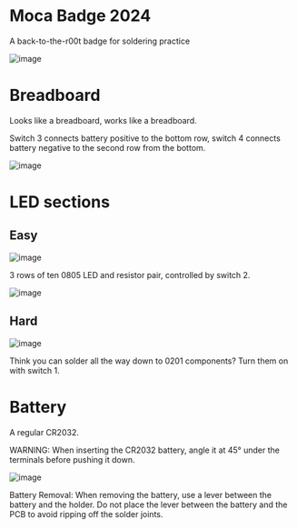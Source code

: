 # Moca Badge 2024

A back-to-the-r00t badge for soldering practice
 
![image](https://github.com/user-attachments/assets/1160f970-a8dc-4abb-91b2-ae8d0e6ccea0)


# Breadboard

Looks like a breadboard, works like a breadboard. 

Switch 3 connects battery positive to the bottom row, switch 4 connects battery negative to the second row from the bottom.

![image](https://github.com/user-attachments/assets/c022ccac-083a-46b6-a2fe-80c1da21e421)


# LED sections
## Easy

![image](https://github.com/user-attachments/assets/2776b24e-94a4-4762-86b9-3395d44b3356)

3 rows of ten 0805 LED and resistor pair, controlled by switch 2. 

![image](https://github.com/user-attachments/assets/f62956b0-5ca0-4869-9a27-4824586477a4)


## Hard

![image](https://github.com/user-attachments/assets/34f3dcbd-ba8c-42fb-8560-7e455c7d5e80)

Think you can solder all the way down to 0201 components? Turn them on with switch 1.

# Battery

A regular CR2032. 

WARNING: When inserting the CR2032 battery, angle it at 45° under the terminals before pushing it down.


![image](https://github.com/user-attachments/assets/ea90aaeb-af59-4df7-9f89-c0cd647de8e6)

Battery Removal:
When removing the battery, use a lever between the battery and the holder. Do not place the lever between the battery and the PCB to avoid ripping off the solder joints.


